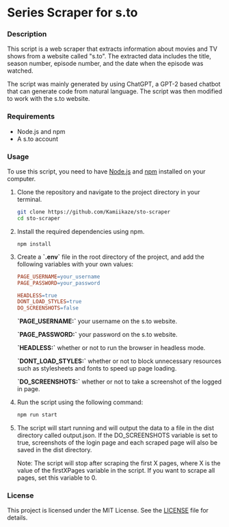 # Series Scraper for s.to

### Description

This script is a web scraper that extracts information about movies and TV shows from a website called "s.to". The extracted data includes the title, season number, episode number, and the date when the episode was watched.

The script was mainly generated by using ChatGPT, a GPT-2 based chatbot that can generate code from natural language. The script was then modified to work with the s.to website.

### Requirements

* Node.js and npm
* A s.to account

### Usage

To use this script, you need to have [Node.js](https://nodejs.org/) and [npm](https://www.npmjs.com/) installed on your computer.

1. Clone the repository and navigate to the project directory in your terminal.
    ``` bash
    git clone https://github.com/Kamiikaze/sto-scraper
    cd sto-scraper
    ```
   
2. Install the required dependencies using npm.

    ```
    npm install
    ```
   
3. Create a **\`.env`** file in the root directory of the project, and add the following variables with your own values:
    ``` makefile
    PAGE_USERNAME=your_username
    PAGE_PASSWORD=your_password
    
    HEADLESS=true
    DONT_LOAD_STYLES=true
    DO_SCREENSHOTS=false
    ```

    **\`PAGE_USERNAME:`** your username on the s.to website.
    
    **\`PAGE_PASSWORD:`** your password on the s.to website.
    
    **\`HEADLESS:`** whether or not to run the browser in headless mode.
    
    **\`DONT_LOAD_STYLES:`** whether or not to block unnecessary resources such as stylesheets and fonts to speed up page loading.
    
    **\`DO_SCREENSHOTS:`** whether or not to take a screenshot of the logged in page.

4. Run the script using the following command:
    ``` bash
    npm run start
    ```

5. The script will start running and will output the data to a file in the dist directory called output.json. If the DO_SCREENSHOTS variable is set to true, screenshots of the login page and each scraped page will also be saved in the dist directory.
   
    Note: The script will stop after scraping the first X pages, where X is the value of the firstXPages variable in the script. If you want to scrape all pages, set this variable to 0.

### License

This project is licensed under the MIT License. See the [LICENSE](LICENSE.md) file for details.
